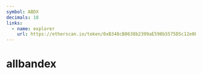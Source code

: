 ```yaml
---
symbol: ABDX
decimals: 18
links:
  - name: explorer
    url: https://etherscan.io/token/0xB348cB0638b2399aE598b5575D5c12e0F15d3690
---
```


# allbandex
